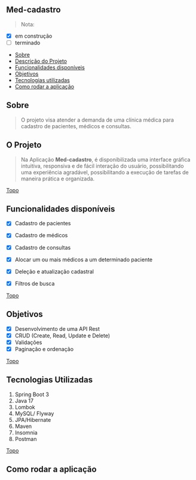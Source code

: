 ## Med-cadastro
>Nota: 
- [x] em construção
- [ ] terminado

<a name="a"></a>
- [Sobre](#a1)
- [Descrição do Projeto](#a2)
- [Funcionalidades disponíveis](#a3)
- [Objetivos](#a4)
- [Tecnologias utilizadas](#a5)
- [Como rodar a aplicação](#a6)

<a id="a1"></a>
## **Sobre**
> O projeto visa atender a demanda de uma clínica médica para cadastro de pacientes, médicos e consultas.



<a id="a2"></a>
## **O Projeto**
> Na Aplicação  **Med-cadastro**, é disponibilizada uma interface gráfica intuitiva, responsiva e de fácil interação do usuário, possibilitando uma experiência agradável, possibilitando a execução de tarefas de maneira prática e organizada.


[Topo](#a)
<a id="a3"></a>
## **Funcionalidades disponíveis**

* [X] Cadastro de pacientes
* [X] Cadastro de médicos
* [X] Cadastro de consultas
* [X] Alocar um ou mais médicos a um determinado paciente
* [X] Deleção e atualização cadastral
* [X] Filtros de busca


[Topo](#a)
<a id="a4"></a>
## **Objetivos**
   * [X] Desenvolvimento de uma API Rest
   * [X] CRUD (Create, Read, Update e Delete)
   * [X] Validações
   * [X] Paginação e ordenação

[Topo](#a)
<a id="a5"></a>
## **Tecnologias Utilizadas**
1. Spring Boot 3
2. Java 17
3. Lombok
4. MySQL/ Flyway
5. JPA/Hibernate
6. Maven
7. Insomnia
8. Postman

[Topo](#a)
<a id="a6"></a>
## **Como rodar a aplicação**

